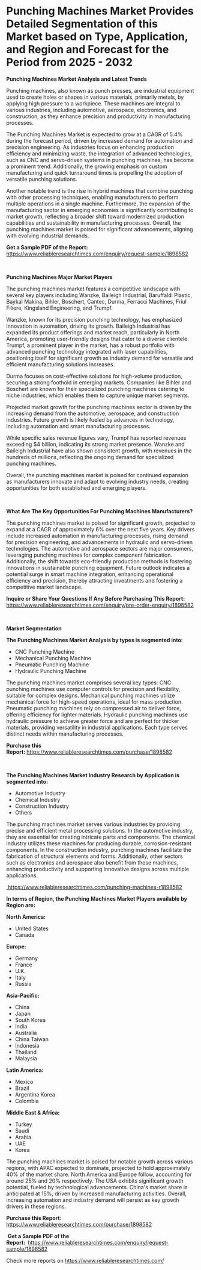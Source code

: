 <p><h1>Punching Machines Market Provides Detailed Segmentation of this Market based on Type, Application, and Region and Forecast for the Period from 2025 - 2032</h1></p><p><strong>Punching Machines Market Analysis and Latest Trends</strong></p>
<p><p>Punching machines, also known as punch presses, are industrial equipment used to create holes or shapes in various materials, primarily metals, by applying high pressure to a workpiece. These machines are integral to various industries, including automotive, aerospace, electronics, and construction, as they enhance precision and productivity in manufacturing processes.</p><p>The Punching Machines Market is expected to grow at a CAGR of 5.4% during the forecast period, driven by increased demand for automation and precision engineering. As industries focus on enhancing production efficiency and minimizing waste, the integration of advanced technologies, such as CNC and servo-driven systems in punching machines, has become a prominent trend. Additionally, the growing emphasis on custom manufacturing and quick turnaround times is propelling the adoption of versatile punching solutions.</p><p>Another notable trend is the rise in hybrid machines that combine punching with other processing techniques, enabling manufacturers to perform multiple operations in a single machine. Furthermore, the expansion of the manufacturing sector in emerging economies is significantly contributing to market growth, reflecting a broader shift toward modernized production capabilities and sustainability in manufacturing processes. Overall, the punching machines market is poised for significant advancements, aligning with evolving industrial demands.</p></p>
<p><strong>Get a Sample PDF of the Report:&nbsp;</strong> <a href="https://www.reliableresearchtimes.com/enquiry/request-sample/1898582?utm_campaign=2006&utm_medium=2&utm_source=Github&utm_content=ia&utm_term=08042025&utm_id=punching-machines">https://www.reliableresearchtimes.com/enquiry/request-sample/1898582</a></p>
<p>&nbsp;</p>
<p><strong>Punching Machines Major Market Players</strong></p>
<p><p>The punching machines market features a competitive landscape with several key players including Wanzke, Baileigh Industrial, Baruffaldi Plastic, Baykal Makina, Bihler, Boschert, Cantec, Durma, Ferracci Machines, Friul Filiere, Kingsland Engineering, and Trumpf. </p><p>Wanzke, known for its precision punching technology, has emphasized innovation in automation, driving its growth. Baileigh Industrial has expanded its product offerings and market reach, particularly in North America, promoting user-friendly designs that cater to a diverse clientele. Trumpf, a prominent player in the market, has a robust portfolio with advanced punching technology integrated with laser capabilities, positioning itself for significant growth as industry demand for versatile and efficient manufacturing solutions increases.</p><p>Durma focuses on cost-effective solutions for high-volume production, securing a strong foothold in emerging markets. Companies like Bihler and Boschert are known for their specialized punching machines catering to niche industries, which enables them to capture unique market segments.</p><p>Projected market growth for the punching machines sector is driven by the increasing demand from the automotive, aerospace, and construction industries. Future growth is likely fueled by advances in technology, including automation and smart manufacturing processes.</p><p>While specific sales revenue figures vary, Trumpf has reported revenues exceeding $4 billion, indicating its strong market presence. Wanzke and Baileigh Industrial have also shown consistent growth, with revenues in the hundreds of millions, reflecting the ongoing demand for specialized punching machines.</p><p>Overall, the punching machines market is poised for continued expansion as manufacturers innovate and adapt to evolving industry needs, creating opportunities for both established and emerging players.</p></p>
<p>&nbsp;</p>
<p><strong>What Are The Key Opportunities For Punching Machines Manufacturers?</strong></p>
<p><p>The punching machines market is poised for significant growth, projected to expand at a CAGR of approximately 6% over the next five years. Key drivers include increased automation in manufacturing processes, rising demand for precision engineering, and advancements in hydraulic and servo-driven technologies. The automotive and aerospace sectors are major consumers, leveraging punching machines for complex component fabrication. Additionally, the shift towards eco-friendly production methods is fostering innovations in sustainable punching equipment. Future outlook indicates a potential surge in smart machine integration, enhancing operational efficiency and precision, thereby attracting investments and fostering a competitive market landscape.</p></p>
<p><strong>Inquire or Share Your Questions If Any Before Purchasing This Report:</strong> <a href="https://www.reliableresearchtimes.com/enquiry/pre-order-enquiry/1898582?utm_campaign=2006&utm_medium=2&utm_source=Github&utm_content=ia&utm_term=08042025&utm_id=punching-machines">https://www.reliableresearchtimes.com/enquiry/pre-order-enquiry/1898582</a></p>
<p>&nbsp;</p>
<p><strong>Market Segmentation</strong></p>
<p><strong>The Punching Machines Market Analysis by types is segmented into:</strong></p>
<p><ul><li>CNC Punching Machine</li><li>Mechanical Punching Machine</li><li>Pneumatic Punching Machine</li><li>Hydraulic Punching Machine</li></ul></p>
<p><p>The punching machines market comprises several key types: CNC punching machines use computer controls for precision and flexibility, suitable for complex designs. Mechanical punching machines utilize mechanical force for high-speed operations, ideal for mass production. Pneumatic punching machines rely on compressed air to deliver force, offering efficiency for lighter materials. Hydraulic punching machines use hydraulic pressure to achieve greater force and are perfect for thicker materials, providing versatility in industrial applications. Each type serves distinct needs within manufacturing processes.</p></p>
<p><strong>Purchase this Report:&nbsp;</strong><a href="https://www.reliableresearchtimes.com/purchase/1898582?utm_campaign=2006&utm_medium=2&utm_source=Github&utm_content=ia&utm_term=08042025&utm_id=punching-machines">https://www.reliableresearchtimes.com/purchase/1898582</a></p>
<p>&nbsp;</p>
<p><strong>The Punching Machines Market Industry Research by Application is segmented into:</strong></p>
<p><ul><li>Automotive Industry</li><li>Chemical Industry</li><li>Construction Industry</li><li>Others</li></ul></p>
<p><p>The punching machines market serves various industries by providing precise and efficient metal processing solutions. In the automotive industry, they are essential for creating intricate parts and components. The chemical industry utilizes these machines for producing durable, corrosion-resistant components. In the construction industry, punching machines facilitate the fabrication of structural elements and forms. Additionally, other sectors such as electronics and aerospace also benefit from these machines, enhancing productivity and supporting innovative designs across multiple applications.</p></p>
<p><a href="https://www.reliableresearchtimes.com/punching-machines-r1898582?utm_campaign=2006&utm_medium=2&utm_source=Github&utm_content=ia&utm_term=08042025&utm_id=punching-machines">&nbsp;https://www.reliableresearchtimes.com/punching-machines-r1898582</a></p>
<p><strong>In terms of Region, the Punching Machines Market Players available by Region are:</strong></p>
<p>
    <p> <strong> North America: </strong>
        <ul>
            <li>United States</li>
            <li>Canada</li>
        </ul>
        </p> 
    <p> <strong> Europe: </strong>
        <ul>
            <li>Germany</li>
            <li>France</li>
            <li>U.K.</li>
            <li>Italy</li>
            <li>Russia</li>
        </ul>
        </p> 
    <p> <strong> Asia-Pacific: </strong>
        <ul>
            <li>China</li>
            <li>Japan</li>
            <li>South Korea</li>
            <li>India</li>
            <li>Australia</li>
            <li>China Taiwan</li>
            <li>Indonesia</li>
            <li>Thailand</li>
            <li>Malaysia</li>
        </ul>
        </p> 
    <p> <strong> Latin America: </strong>
        <ul>
            <li>Mexico</li>
            <li>Brazil</li>
            <li>Argentina Korea</li>
            <li>Colombia</li>
        </ul>
        </p> 
    <p> <strong> Middle East & Africa: </strong>
        <ul>
            <li>Turkey</li>
            <li>Saudi</li>
            <li>Arabia</li>
            <li>UAE</li>
            <li>Korea</li>
        </ul>
    </p>
    </p>
<p><p>The punching machines market is poised for notable growth across various regions, with APAC expected to dominate, projected to hold approximately 40% of the market share. North America and Europe follow, accounting for around 25% and 20% respectively. The USA exhibits significant growth potential, fueled by technological advancements. China's market share is anticipated at 15%, driven by increased manufacturing activities. Overall, increasing automation and industry demand will persist as key growth drivers in these regions.</p></p>
<p><strong>Purchase this Report: </strong><a href="https://www.reliableresearchtimes.com/purchase/1898582?utm_campaign=2006&utm_medium=2&utm_source=Github&utm_content=ia&utm_term=08042025&utm_id=punching-machines">https://www.reliableresearchtimes.com/purchase/1898582</a></p>
<p>&nbsp;<strong>Get a Sample PDF of the Report:&nbsp;&nbsp;</strong><a href="https://www.reliableresearchtimes.com/enquiry/request-sample/1898582?utm_campaign=2006&utm_medium=2&utm_source=Github&utm_content=ia&utm_term=08042025&utm_id=punching-machines">https://www.reliableresearchtimes.com/enquiry/request-sample/1898582</a></p>
<p><strong></strong></p>
<p>Check more reports on <a href="https://www.reliableresearchtimes.com/?utm_campaign=2006&utm_medium=2&utm_source=Github&utm_content=ia&utm_term=08042025&utm_id=punching-machines">https://www.reliableresearchtimes.com/</a></p>